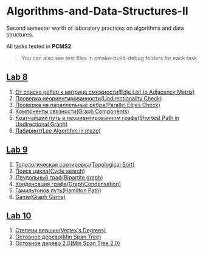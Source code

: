 # Algorithms-and-Data-Structures-II
Second semester worth of laboratory practices on algorithms and data structures.

All tasks tested in **PCMS2** 
>You can also see test files in cmake-build-debug folders for eack task

## [Lab 8](http://neerc.ifmo.ru/teaching/disalgo/problems/problems8.pdf)
1. [От списка ребер к матрице смежности(Edje List to Adjacency Matrix)](https://github.com/nazzrrg/Algorithms-and-Data-Structures-II/blob/master/Algorithms%20and%20Data%20Structures/lab8/Task%201/main.cpp)
2. [Проверка неориентированности(Undirectionality Check)](https://github.com/nazzrrg/Algorithms-and-Data-Structures-II/blob/master/Algorithms%20and%20Data%20Structures/lab8/Task%202/main.cpp)
3. [Проверка на параллельные ребра(Parallel Edjes Check)](https://github.com/nazzrrg/Algorithms-and-Data-Structures-II/blob/master/Algorithms%20and%20Data%20Structures/lab8/Task%203/main.cpp)
4. [Компоненты связности(Graph Components)](https://github.com/nazzrrg/Algorithms-and-Data-Structures-II/blob/master/Algorithms%20and%20Data%20Structures/lab8/Task%204/main.cpp)
5. [Кратчайший путь в неориентированном графе(Shortest Path in Undirectional Graph)](https://github.com/nazzrrg/Algorithms-and-Data-Structures-II/blob/master/Algorithms%20and%20Data%20Structures/lab8/Task%205/main.cpp)
6. [Лабиринт(Lee Algorithm in maze)](https://github.com/nazzrrg/Algorithms-and-Data-Structures-II/blob/master/Algorithms%20and%20Data%20Structures/lab8/Task%206/main.cpp)

## [Lab 9](http://neerc.ifmo.ru/teaching/disalgo/problems/problems9.pdf)
1. [Топологическая сортировка(Topological Sort)](https://github.com/nazzrrg/Algorithms-and-Data-Structures-II/blob/master/Algorithms%20and%20Data%20Structures/lab9/Task%201/main.cpp)
2. [Поиск цикла(Cycle search)](https://github.com/nazzrrg/Algorithms-and-Data-Structures-II/blob/master/Algorithms%20and%20Data%20Structures/lab9/Task%202/main.cpp)
3. [Двудольный граф(Bipartite graph)](https://github.com/nazzrrg/Algorithms-and-Data-Structures-II/blob/master/Algorithms%20and%20Data%20Structures/lab9/Task%203/main.cpp)
4. [Конденсация графа(GraphCondensation)](https://github.com/nazzrrg/Algorithms-and-Data-Structures-II/blob/master/Algorithms%20and%20Data%20Structures/lab9/Task%204/main.cpp)
5. [Гамильтонов путь(Hamilton Path)](https://github.com/nazzrrg/Algorithms-and-Data-Structures-II/blob/master/Algorithms%20and%20Data%20Structures/lab9/Task%205/main.cpp)
6. [Game(Graph Game)](https://github.com/nazzrrg/Algorithms-and-Data-Structures-II/blob/master/Algorithms%20and%20Data%20Structures/lab9/Task%206/main.cpp)

## [Lab 10](http://neerc.ifmo.ru/teaching/disalgo/problems/problems10.pdf)
1. [Степени вершин(Vertex's Degrees)](https://github.com/nazzrrg/Algorithms-and-Data-Structures-II/blob/master/Algorithms%20and%20Data%20Structures/lab10/Task%201/main.cpp)
2. [Остовное дерево(Min Span Tree)](https://github.com/nazzrrg/Algorithms-and-Data-Structures-II/blob/master/Algorithms%20and%20Data%20Structures/lab10/Task%202/main.cpp)
3. [Остовное дерево 2.0(Min Span Tree 2.0)](https://github.com/nazzrrg/Algorithms-and-Data-Structures-II/blob/master/Algorithms%20and%20Data%20Structures/lab10/Task%203/main.cpp)
